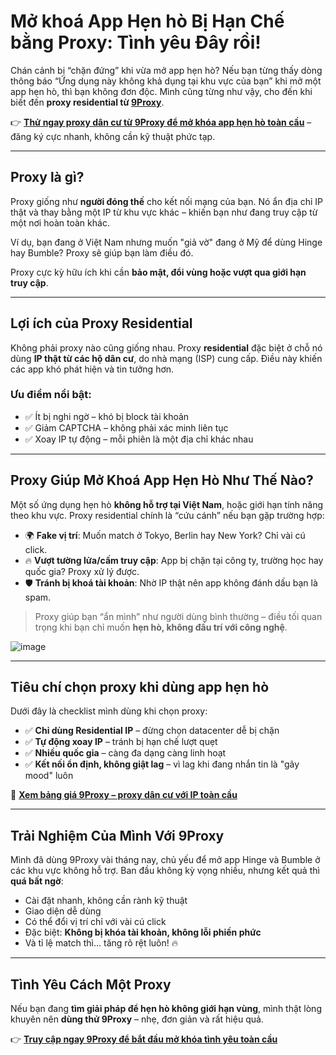 # Mở khoá App Hẹn hò Bị Hạn Chế bằng Proxy: Tình yêu Đây rồi!

Chán cảnh bị “chặn đứng” khi vừa mở app hẹn hò? Nếu bạn từng thấy dòng thông báo “Ứng dụng này không khả dụng tại khu vực của bạn” khi mở một app hẹn hò, thì bạn không đơn độc. Mình cũng từng như vậy, cho đến khi biết đến **proxy residential từ [9Proxy](https://9proxy.com?utm_source=web20&utm_id=SEOjonni123)**.

👉 **[Thử ngay proxy dân cư từ 9Proxy để mở khóa app hẹn hò toàn cầu](https://9proxy.com/residential-proxy?utm_source=web20&utm_id=SEOjonni123)** – đăng ký cực nhanh, không cần kỹ thuật phức tạp.

---

## Proxy là gì?

Proxy giống như **người đóng thế** cho kết nối mạng của bạn. Nó ẩn địa chỉ IP thật và thay bằng một IP từ khu vực khác – khiến bạn như đang truy cập từ một nơi hoàn toàn khác.

Ví dụ, bạn đang ở Việt Nam nhưng muốn "giả vờ" đang ở Mỹ để dùng Hinge hay Bumble? Proxy sẽ giúp bạn làm điều đó.  

Proxy cực kỳ hữu ích khi cần **bảo mật, đổi vùng hoặc vượt qua giới hạn truy cập**.

---

## Lợi ích của Proxy Residential

Không phải proxy nào cũng giống nhau. Proxy **residential** đặc biệt ở chỗ nó dùng **IP thật từ các hộ dân cư**, do nhà mạng (ISP) cung cấp. Điều này khiến các app khó phát hiện và tin tưởng hơn.

### Ưu điểm nổi bật:

- ✅ Ít bị nghi ngờ – khó bị block tài khoản  
- ✅ Giảm CAPTCHA – không phải xác minh liên tục  
- ✅ Xoay IP tự động – mỗi phiên là một địa chỉ khác nhau  

---

## Proxy Giúp Mở Khoá App Hẹn Hò Như Thế Nào?

Một số ứng dụng hẹn hò **không hỗ trợ tại Việt Nam**, hoặc giới hạn tính năng theo khu vực. Proxy residential chính là “cứu cánh” nếu bạn gặp trường hợp:

- 🌍 **Fake vị trí**: Muốn match ở Tokyo, Berlin hay New York? Chỉ vài cú click.  
- 🔥 **Vượt tường lửa/cấm truy cập**: App bị chặn tại công ty, trường học hay quốc gia? Proxy xử lý được.  
- 🛡️ **Tránh bị khoá tài khoản**: Nhờ IP thật nên app không đánh dấu bạn là spam.  

> Proxy giúp bạn “ẩn mình” như người dùng bình thường – điều tối quan trọng khi bạn chỉ muốn **hẹn hò, không đấu trí với công nghệ**.

![image](https://github.com/user-attachments/assets/054be652-d128-4fc2-a32a-c7406b1d4c93)


---

## Tiêu chí chọn proxy khi dùng app hẹn hò

Dưới đây là checklist mình dùng khi chọn proxy:

- ✅ **Chỉ dùng Residential IP** – đừng chọn datacenter dễ bị chặn  
- ✅ **Tự động xoay IP** – tránh bị hạn chế lượt quẹt  
- ✅ **Nhiều quốc gia** – càng đa dạng càng linh hoạt  
- ✅ **Kết nối ổn định, không giật lag** – vì lag khi đang nhắn tin là "gãy mood" luôn  

🎯 **[Xem bảng giá 9Proxy – proxy dân cư với IP toàn cầu](https://9proxy.com/pricing?utm_source=web20&utm_id=SEOjonni123)**

---

## Trải Nghiệm Của Mình Với 9Proxy

Mình đã dùng 9Proxy vài tháng nay, chủ yếu để mở app Hinge và Bumble ở các khu vực không hỗ trợ. Ban đầu không kỳ vọng nhiều, nhưng kết quả thì **quá bất ngờ**:

- Cài đặt nhanh, không cần rành kỹ thuật  
- Giao diện dễ dùng  
- Có thể đổi vị trí chỉ với vài cú click  
- Đặc biệt: **Không bị khóa tài khoản, không lỗi phiền phức**  
- Và tỉ lệ match thì… tăng rõ rệt luôn! 🔥  

---

## Tình Yêu Cách Một Proxy

Nếu bạn đang **tìm giải pháp để hẹn hò không giới hạn vùng**, mình thật lòng khuyên nên **dùng thử 9Proxy** – nhẹ, đơn giản và rất hiệu quả.

👉 **[Truy cập ngay 9Proxy để bắt đầu mở khóa tình yêu toàn cầu](https://9proxy.com?utm_source=web20&utm_id=SEOjonni123)**  
